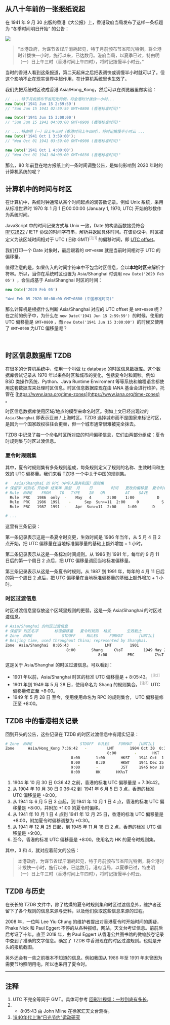 ## 从八十年前的一张报纸说起
在 1941 年 9 月 30 出版的香港《大公报》上，香港政府当局发布了这样一条标题为 “冬季时间明日开始” 的公告：



![](https://cdn.nlark.com/yuque/0/2020/jpeg/84204/1585101892273-a1adb035-1f52-4acb-bee3-03ce38c188a4.jpeg)



> “本港政府，为谋节省煤斤消耗起见，特于月前颁布节省阳光特例，将全港时计拨快一小时，施行以来，已达数月。港府当局，以夏季已过，特由明（一）日上午三时（香港时间上午四时），将时记拨慢半小时云。”
>



当时的香港人看到这条报道，第二天起床之后把表调快或调慢半小时就可以了。但这个影响不止在现实世界中起作用，在计算机系统里也生效了。



我们先把系统时区改成香港 Asia/Hong_Kong，然后可以在浏览器里做实验：



```javascript
// ....特于月前颁布节省阳光特例，将全港时计拨快一小时...
new Date('1941 Jun 15 2:59:59')
// "Sun Jun 15 1941 02:59:59 GMT+0800 (香港标准时间)"

new Date('1941 Jun 15 3:00:00')
// "Sun Jun 15 1941 04:00:00 GMT+0900 (香港标准时间)"

// ....特由明（一）日上午三时（香港时间上午四时），将时记拨慢半小时云 ...
new Date('1941 Oct 1 3:59:00');
// "Wed Oct 01 1941 03:59:00 GMT+0900 (香港标准时间)"

new Date('1941 Oct 1 4:00:00')
// "Wed Oct 01 1941 04:00:00 GMT+0830 (香港标准时间)"
```



那么，80 年前登在地方报纸上的一条时间调整公告，是如何影响到 2020 年时的计算机系统的呢？



## 计算机中的时间与时区
在计算机中，系统时钟通常从某个时间起点的滴答数记录。例如 Unix 系统，采用从标准世界时 1970 年 1 月 1 日00:00:00 (January 1, 1970, UTC) 开始的秒数作为系统时间。



JavaScript 中的时间记录方式与 Unix 一致，Date 的构造函数接受符合 [RFC2822](https://tools.ietf.org/html/rfc2822) / IETF 协议的时间字符串，解析并返回具体时间。在该协议中，时区被定义为该区域时间相对于 UTC (旧称 GMT)<sup><font style="color:#8C8C8C;">[注1]</font></sup> 的偏移时间，即 [UTC offset](https://en.wikipedia.org/wiki/UTC_offset)。



我们打印一个 Date 对象时，最后跟着的 `GMT+0800` 就是当前时间相对于 UTC 的偏移量。



值得注意的是，如果传入的时间字符串中不包含时区信息，会以**本地时区**来解析字符串。所以，当你在系统时区设置为 Asia/Shanghai 时调用 `new Date('2020 Feb 05')`  ，会生成基于 Asia/Shanghai 时区的时间：



```javascript
new Date('2020 Feb 05')

"Wed Feb 05 2020 00:00:00 GMT+0800 (中国标准时间)"
```



那么计算机是根据什么判断 Asia/Shanghai 对应的 UTC offset 是 `GMT+0800`  呢？在之前的例子中，为什么在 `new Date('1941 Jun 15 2:59:59')`  的时候，使用的 UTC 偏移量是 `GMT+0800` ，而 `new Date('1941 Jun 15 3:00:00')`  的时候又使用了 `GMT+0900` 为UTC 偏移量呢？

 

## 时区信息数据库 TZDB
在很多的计算机系统中，使用一个叫做 tz database 的时区信息数据库。这个数据库尝试记录从 1970 年以来各时区和城市的变化，包括夏令时和闰秒。例如 BSD 类操作系统、Python、Java Runtime Enviroment 等等系统和编程语言都使用这套数据库来处理时区信息。时区信息数据库现在由 IANA 基金会进行维护，托管在 [https://www.iana.org/time-zones](https://www.iana.org/time-zones) 。



时区信息数据库使用区域/地点的模型来命名时区。例如上文已经出现过的 `Asia/Shanghai` 即表示亚洲 / 上海时区。TZDB 选择城市而不是国家来标记时区，是因为一个国家政权往往会更替，但一个城市通常很难被完全抹去。



TZDB 中记录了每一个命名时区所对应的时间偏移信息，它们由两部分组成：夏令时规则集与时区过渡信息。



### 夏令时规则集
其中，夏令时规则集有多条规则组成，每条规则定义了规则的名称、生效时间和生效的 UTC 偏移量。我们来看 TZDB 一个中关于中国的规则集。



```bash
#	Asia/Shanghai 的 RPC（中华人民共和国）规则集
# 保留字 规则名 开始年 结束年 类型  月    日        时间   更改的偏移量  夏令时标记
# Rule	NAME	FROM	TO	 TYPE	 IN	  ON	     AT	   SAVE	       LETTER/S
  Rule	PRC	  1986	only  -	   May	 4	     2:00	 1:00	       D
  Rule	PRC	  1986	1991	-	   Sep	Sun>=11  2:00	  0	         S
  Rule	PRC	  1987  1991  -	   Apr	Sun>=11	 2:00	  1:00	     D

# ...
```



这里有三条记录：

第一条记录表示这是一条夏令时变更，生效时间是 1986 年当年，从 5 月 4 日 2 点开始，把 UTC 偏移量在当地标准偏移量的基础上额外增加 + 1 小时。



第二条记录表示从这是一条标准时间规则。从 1986 到 1991 年，每年的 9 月 11 日后的第一个周日 2 点后，把 UTC 偏移量调回当地标准偏移量。



第三条记录表示从这是一条夏令时规则。从 1987 到 1991 年，每年的 4 月 11 日后的第一个周日 2 点后，把 UTC 偏移量在当地标准偏移量的基础上额外增加 + 1 小时。



### 时区过渡信息
时区过渡信息里存放这个区域里规则的更替。这是一条 Asia/Shanghai 的时区过渡信息。



```bash
# Asia/Shanghai 的时区过渡信息
# 保留字 时区名字       标准偏移量   夏令时规则  格式       生效截止
# Zone	NAME		     STDOFF     RULES     FORMAT	   [UNTIL]
# Beijing time, used throughout China; represented by Shanghai.
Zone  Asia/Shanghai  8:05:43    -	        LMT	       1901
			               8:00	      Shang	    C%sT	     1949 May 28
										 8:00	      PRC	      C%sT
```



这是关于 Asia/Shanghai 的时区过渡信息。可以看到：

+ 1901 年以前，Asia/Shanghai 时区的标准 UTC 偏移量是 + 8:05:43。 <sup><font style="color:#8C8C8C;">[注2]</font></sup>
+ 1901 年到 1949 年 5 月 28 日，使用命名为 Shang 的规则集合。<sup><font style="color:#8C8C8C;">[注3] </font></sup> UTC 偏移量修正至 +8:00。
+ 1949 年 5 月 28 日 至今，使用使用命名为 RPC 的规则集合， UTC 偏移量修正至 +8:00。



## TZDB 中的香港相关记录
回到开头的公告，这些记录在 TZDB 的时区过渡信息中有翔实记录：



```bash
# Zone	NAME					 STDOFF  RULES	  FORMAT   [UNTIL]
Zone	  Asia/Hong_Kong 7:36:42   -	     LMT	   1904 Oct 30  0:36:42
											 8:00	     -	     HKT	   1941 Jun 15  3:00
			                 8:00	    1:00	   HKST	   1941 Oct  1  4:00
			                 8:00	    0:30	   HKWT	   1941 Dec 25
			                 9:00	    -	       JST	   1945 Nov 18  2:00
			                 8:00	    HK	     HK%sT
```



1. 1904 年 10 月 30 日 0:36:42 之前，香港的标准 UTC 偏移量是 + 7:36:42。
2. 从 1904 年 10 月 30 日 0:36:42 到  1941 年 6 月 5 日 3 点，香港的标准 UTC 偏移量是 +8:00。
3. 从 1941 年 6 月 5 日 3 点起，到 1941 年 10 月 1 日 4 点，香港的标准 UTC 偏移量是 +8:00，并附加 +1:00 的夏令时偏移。
4. 从 1941 年 10 月 1 日 4 点到 1941 年 12 月 25 日，香港的标准 UTC 偏移量是 +8:00，附加夏令时偏移调整为 +0:30。
5. 从 1941 年 12 月 25 日起，到 1945 年 11 月 18 日 2 点，香港的标准 UTC 偏移量是 +9:00。
6. 至今，香港的标准 UTC 偏移量是 +8:00。使用名为 HK 的夏令时规则集。



其中，3 和 4，就对应着前文的公告： 



> 本港政府，为谋节省煤斤消耗起见，特于月前颁布节省阳光特例，将全港时计拨快一小时，施行以来，已达数月。港府当局，以夏季已过，特由明（一）日上午三时（香港时间上午四时），将时记拨慢半小时云。
>



## TZDB 与历史
在长长的 TZDB 文件中，除了枯燥的夏令时规则集和时区过渡信息外，维护者还留下了各个规则的信息来源与史料，以及他们获取这些信息来源的过程。



2008 年，一位叫 Lee Yiu Chung 的维护者提出对香港夏令时开始时间的质疑，Phake Nick 和 Paul Eggert 不停的从各种报纸，网站，天文台考证信息。前前后后考证了十年。直至 2018 年，由 Paul Eggert 从香港公共图书馆的微缩胶卷记录中查到了准确的文字信息。确定了 TZDB 中香港现在的时区过渡规则。也就是开头的报纸截图。



另外还会有一些之前根本不知道的信息。例如我国从 <font style="color:#333333;">1986 年至 1991 年</font>末曾因为需要节约照明用电，所以也采用了夏令时。



---

## 注释
1. UTC 不完全等同于 GMT。具体可参考 [回形针视频：一秒到底有多长](https://www.bilibili.com/video/av54708431)。
2. + 8:05:43 由 John Milne 在徐家汇天文台测得。
3. [1940年代上海“日光节约”运动研究](http://oversea.cnki.net/kcms/detail/detail.aspx?dbCode=CJFD&dbName=CJFD2014&FileName=NJSH201402020&filetitle=)


